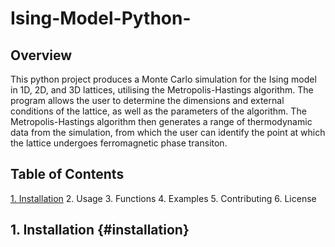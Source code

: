 # Ising-Model-Python-
## Overview
This python project produces a Monte Carlo simulation for the Ising model in 1D, 2D, and 3D lattices, utilising the Metropolis-Hastings algorithm. The program allows the user to determine the dimensions and external conditions of the lattice, as well as the parameters of the algorithm. The Metropolis-Hastings algorithm then generates a range of thermodynamic data from the simulation, from which the user can identify the point at which the lattice undergoes ferromagnetic phase transiton.

## Table of Contents
[1. Installation](#installation)
2. Usage
3. Functions
4. Examples
5. Contributing
6. License

## 1. Installation {#installation}
